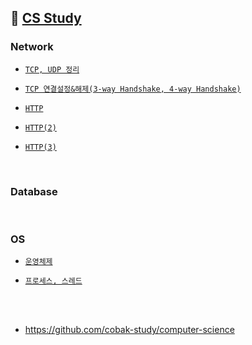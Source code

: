 ## 📝 [CS Study](https://github.com/cobak-study/computer-science)

### Network

  - [`TCP, UDP 정리`](https://github.com/JuHyun419/study/blob/master/computer-science/Network/TCP,UDP.md)

  - [`TCP 연결설정&해제(3-way Handshake, 4-way Handshake)`](https://github.com/JuHyun419/study/blob/master/computer-science/Network/TCP-%EC%97%B0%EA%B2%B0%EC%84%A4%EC%A0%95%26%ED%95%B4%EC%A0%9C.md)

  - [`HTTP`](https://github.com/JuHyun419/study/blob/master/computer-science/Network/HTTP.md)

  - [`HTTP(2)`](https://github.com/JuHyun419/study/blob/master/computer-science/Network/HTTP(2).md)

  - [`HTTP(3)`](https://github.com/JuHyun419/study/blob/master/computer-science/Network/HTTP(3).md)


<br>


### Database


<br>


### OS

  - [`운영체제`](https://github.com/JuHyun419/study/blob/master/computer-science/OS/%EC%9A%B4%EC%98%81%EC%B2%B4%EC%A0%9C.md)

  - [`프로세스, 스레드`](https://github.com/JuHyun419/study/blob/master/computer-science/OS/%ED%94%84%EB%A1%9C%EC%84%B8%EC%8A%A4%2C%EC%8A%A4%EB%A0%88%EB%93%9C.md)

<br><br>

- https://github.com/cobak-study/computer-science
